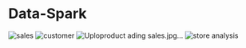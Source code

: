 # Data-Spark
![sales](https://github.com/user-attachments/assets/8de753cf-d793-4c78-b1fd-7458ccf037c1)
![customer](https://github.com/user-attachments/assets/c8002811-dee1-4c1f-a4e2-2103295b37e7)
![Uplo![product](https://github.com/user-attachments/assets/1f807219-89cb-4e58-9188-02ca0f81b890)
ading sales.jpg…]()
![store analysis](https://github.com/user-attachments/assets/fd173258-bac8-4a7b-b564-213bfaf16a9d)

